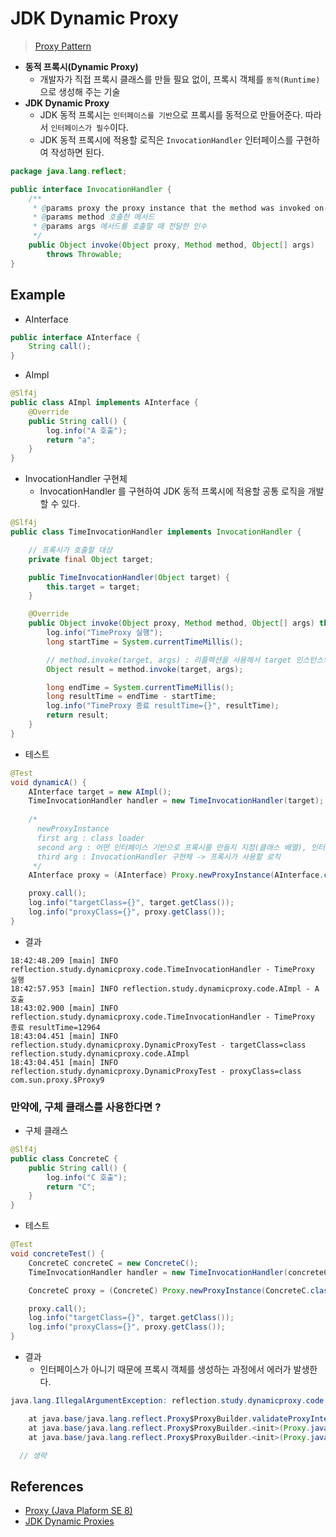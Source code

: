 # JDK Dynamic Proxy

> [Proxy Pattern](https://techvu.dev/112?category=975490)

- __동적 프록시(Dynamic Proxy)__
  - 개발자가 직접 프록시 클래스를 만들 필요 없이, 프록시 객체를 `동적(Runtime)`으로 생성해 주는 기술
- __JDK Dynamic Proxy__
  - JDK 동적 프록시는 `인터페이스를 기반`으로 프록시를 동적으로 만들어준다. 따라서 `인터페이스가 필수`이다.
  - JDK 동적 프록시에 적용할 로직은 `InvocationHandler` 인터페이스를 구현하여 작성하면 된다.

```java
package java.lang.reflect;

public interface InvocationHandler {
    /**
     * @params proxy the proxy instance that the method was invoked on(메서드가 호출된 프록시 자신)
     * @params method 호출한 메서드
     * @params args 메서드를 호출할 때 전달한 인수
     */
    public Object invoke(Object proxy, Method method, Object[] args)
        throws Throwable;
}
```

## Example

- AInterface

```java
public interface AInterface {
    String call();
}
```

- AImpl

```java
@Slf4j
public class AImpl implements AInterface {
    @Override
    public String call() {
        log.info("A 호출");
        return "a";
    }
}
```

- InvocationHandler 구현체
  - InvocationHandler 를 구현하여 JDK 동적 프록시에 적용할 공통 로직을 개발할 수 있다.

```java
@Slf4j
public class TimeInvocationHandler implements InvocationHandler {

    // 프록시가 호출할 대상
    private final Object target;

    public TimeInvocationHandler(Object target) {
        this.target = target;
    }

    @Override
    public Object invoke(Object proxy, Method method, Object[] args) throws Throwable {
        log.info("TimeProxy 실행");
        long startTime = System.currentTimeMillis();

        // method.invoke(target, args) : 리플렉션을 사용해서 target 인스턴스의 메서드를 실행한다. args 는 메서드 호출 시 넘겨줄 인수이다.
        Object result = method.invoke(target, args);

        long endTime = System.currentTimeMillis();
        long resultTime = endTime - startTime;
        log.info("TimeProxy 종료 resultTime={}", resultTime);
        return result;
    }
}
```

- 테스트

```java
@Test
void dynamicA() {
    AInterface target = new AImpl();
    TimeInvocationHandler handler = new TimeInvocationHandler(target);
    
    /*
      newProxyInstance
      first arg : class loader
      second arg : 어떤 인터페이스 기반으로 프록시를 만들지 지정(클래스 배열), 인터페이스 구현체가 여러개 있을 수 있기 때문이다.
      third arg : InvocationHandler 구현체 -> 프록시가 사용할 로직
     */
    AInterface proxy = (AInterface) Proxy.newProxyInstance(AInterface.class.getClassLoader(), new Class[]{AInterface.class}, handler);

    proxy.call();
    log.info("targetClass={}", target.getClass());
    log.info("proxyClass={}", proxy.getClass());
}
```

- 결과

```
18:42:48.209 [main] INFO reflection.study.dynamicproxy.code.TimeInvocationHandler - TimeProxy 실행
18:42:57.953 [main] INFO reflection.study.dynamicproxy.code.AImpl - A 호출
18:43:02.900 [main] INFO reflection.study.dynamicproxy.code.TimeInvocationHandler - TimeProxy 종료 resultTime=12964
18:43:04.451 [main] INFO reflection.study.dynamicproxy.DynamicProxyTest - targetClass=class reflection.study.dynamicproxy.code.AImpl
18:43:04.451 [main] INFO reflection.study.dynamicproxy.DynamicProxyTest - proxyClass=class com.sun.proxy.$Proxy9
```

### 만약에, 구체 클래스를 사용한다면 ?

- 구체 클래스

```java
@Slf4j
public class ConcreteC {
    public String call() {
        log.info("C 호출");
        return "C";
    }
}
```

- 테스트

```java
@Test
void concreteTest() {
    ConcreteC concreteC = new ConcreteC();
    TimeInvocationHandler handler = new TimeInvocationHandler(concreteC);

    ConcreteC proxy = (ConcreteC) Proxy.newProxyInstance(ConcreteC.class.getClassLoader(), new Class[]{ConcreteC.class}, handler);

    proxy.call();
    log.info("targetClass={}", target.getClass());
    log.info("proxyClass={}", proxy.getClass());
}
```

- 결과
  - 인터페이스가 아니기 때문에 프록시 객체를 생성하는 과정에서 에러가 발생한다.

```java
java.lang.IllegalArgumentException: reflection.study.dynamicproxy.code.ConcreteC is not an interface

	at java.base/java.lang.reflect.Proxy$ProxyBuilder.validateProxyInterfaces(Proxy.java:688)
	at java.base/java.lang.reflect.Proxy$ProxyBuilder.<init>(Proxy.java:627)
	at java.base/java.lang.reflect.Proxy$ProxyBuilder.<init>(Proxy.java:635)

  // 생략
```

## References

- [Proxy (Java Plaform SE 8)](https://docs.oracle.com/javase/8/docs/api/java/lang/reflect/Proxy.html)
- [JDK Dynamic Proxies](https://www.byteslounge.com/tutorials/jdk-dynamic-proxies)
